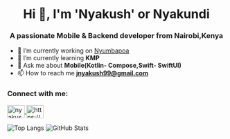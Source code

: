 <h1 align="center">Hi 👋, I'm 'Nyakush' or Nyakundi</h1>
<h3 align="center">A passionate Mobile & Backend developer from Nairobi,Kenya</h3>

- 🔭 I’m currently working on [Nyumbapoa](https://github.com/nyumbapoa)
- 🌱 I’m currently learning **KMP**
- 💬 Ask me about **Mobile(Kotlin- Compose,Swift- SwiftUI)**
- 📫 How to reach me **jnyakush99@gmail.com**

<h3 align="left">Connect with me:</h3>
<p align="left">
  <a href="https://twitter.com/nyakushj" target="blank">
    <img align="center" src="https://raw.githubusercontent.com/rahuldkjain/github-profile-readme-generator/master/src/images/icons/Social/twitter.svg" alt="nyakushj" height="30" width="40" />
  </a>  
  <a href="https://linkedin.com/in/https://www.linkedin.com/in/james-nyakundi/" target="blank">
    <img align="center" src="https://raw.githubusercontent.com/rahuldkjain/github-profile-readme-generator/master/src/images/icons/Social/linked-in-alt.svg" alt="https://www.linkedin.com/in/james-nyakundi/" height="30" width="40" />
  </a>  
</p>

![Top Langs](https://github-readme-stats.vercel.app/api/top-langs/?username=jamesnyakush&hide=html&layout=compact&height=220&langs_count=6)
![GitHub Stats](https://github-readme-stats.vercel.app/api?username=jamesnyakush&show_icons=true&count_private=true&hide=stars&line_height=24&height=220)
